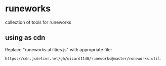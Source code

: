 # runeworks
collection of tools for runeworks

## using as cdn
Replace "runeworks.utilities.js" with appropriate file:
```
https://cdn.jsdelivr.net/gh/wizard1146/runeworks@master/runeworks.utilities.js 
```
